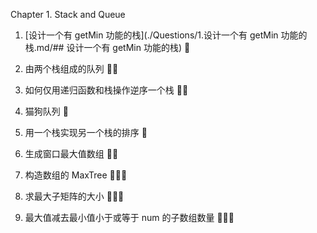 Chapter 1. Stack and Queue

1. [设计一个有 getMin 功能的栈](./Questions/1.设计一个有 getMin 功能的栈.md/## 设计一个有 getMin 功能的栈) :balloon:

2. 由两个栈组成的队列 :balloon::balloon:

3. 如何仅用递归函数和栈操作逆序一个栈 :balloon::balloon:

4. 猫狗队列 :balloon:

5. 用一个栈实现另一个栈的排序 :balloon:

6. 生成窗口最大值数组 :balloon::balloon:

7. 构造数组的 MaxTree :balloon::balloon::balloon:

8. 求最大子矩阵的大小 :balloon::balloon::balloon:

9. 最大值减去最小值小于或等于 num 的子数组数量 :balloon::balloon::balloon: